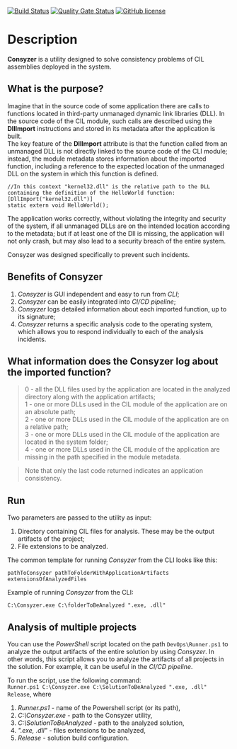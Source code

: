 [![Build Status](https://github.com/Maslinin/Consyzer/workflows/Build/badge.svg)](https://github.com/Maslinin/Consyzer/actions/workflows/build.yml) [![Quality Gate Status](https://sonarcloud.io/api/project_badges/measure?project=Maslinin_Consyzer&metric=alert_status)](https://sonarcloud.io/summary/new_code?id=Maslinin_Consyzer) [![GitHub license](https://badgen.net/github/license/Maslinin/Consyzer)](https://github.com/Maslinin/Consyzer/blob/master/LICENSE)

# Description
**Consyzer** is a utility designed to solve consistency problems of CIL assemblies deployed in the system.

## What is the purpose?
Imagine that in the source code of some application there are calls to functions located in third-party unmanaged dynamic link libraries (DLL). 
In the source code of the CIL module, such calls are described using the **DllImport** instructions and stored in its metadata after the application is built.       
The key feature of the **DllImport** attribute is that the function called from an unmanaged DLL is not directly linked to the source code of the CLI module; 
instead, the module metadata stores information about the imported function, including a reference to the expected location of the unmanaged DLL on the system in which this function is defined.
```
//In this context "kernel32.dll" is the relative path to the DLL containing the definition of the HelloWorld function:
[DllImport("kernel32.dll")]
static extern void HelloWorld();
```

The application works correctly, without violating the integrity and security of the system, if all unmanaged DLLs are on the intended location according to the metadata; 
but if at least one of the Dll is missing, the application will not only crash, but may also lead to a security breach of the entire system.

Consyzer was designed specifically to prevent such incidents.

## Benefits of Consyzer
1. *Consyzer* is GUI independent and easy to run from *CLI*; 
2. *Consyzer* can be easily integrated into *CI/CD pipeline*;
3. *Consyzer* logs detailed information about each imported function, up to its signature;
4. *Consyzer* returns a specific analysis code to the operating system, which allows you to respond individually to each of the analysis incidents.

## What information does the Consyzer log about the imported function?
> 0 - all the DLL files used by the application are located in the analyzed directory along with the application artifacts;           
> 1 - one or more DLLs used in the CIL module of the application are on an absolute path;         
> 2 - one or more DLLs used in the CIL module of the application are on a relative path;        
> 3 - one or more DLLs used in the CIL module of the application are located in the system folder;         
> 4 - one or more DLLs used in the CIL module of the application are missing in the path specified in the module metadata.          

> Note that only the last code returned indicates an application consistency.

## Run
Two parameters are passed to the utility as input:
1. Directory containing CIL files for analysis. These may be the output artifacts of the project;
2. File extensions to be analyzed.

The common template for running *Consyzer* from the CLI looks like this:
```
pathToConsyzer pathToFolderWithApplicationArtifacts extensionsOfAnalyzedFiles
```

Example of running *Consyzer* from the CLI:
```
C:\Consyzer.exe C:\folderToBeAnalyzed ".exe, .dll"
```

## Analysis of multiple projects
You can use the *PowerShell* script located on the path ```DevOps\Runner.ps1``` to analyze the output artifacts of the entire solution by using *Consyzer*.
In other words, this script allows you to analyze the artifacts of all projects in the solution.
For example, it can be useful in the *CI/CD pipeline*.

To run the script, use the following command:       
```Runner.ps1 C:\Consyzer.exe C:\SolutionToBeAnalyzed ".exe, .dll" Release```, where        
1) *Runner.ps1* - name of the Powershell script (or its path),          
2) *C:\Consyzer.exe* - path to the Consyzer utility,       
3) *C:\SolutionToBeAnalyzed* - path to the analyzed solution,        
4) *".exe, .dll"* - files extensions to be analyzed,        
5) *Release* - solution build configuration.       

